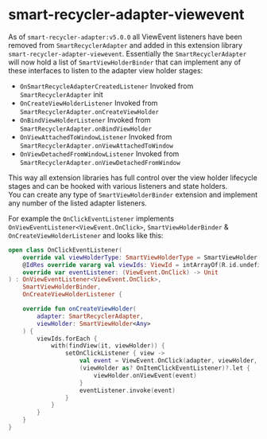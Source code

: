 
# smart-recycler-adapter-viewevent

As of `smart-recycler-adapter:v5.0.0` all ViewEvent listeners have been removed from `SmartRecyclerAdapter` and added in this extension library `smart-recycler-adapter-viewevent`.
Essentially the `SmartRecyclerAdapter` will now hold a list of `SmartViewHolderBinder` that can implement any of these interfaces to listen to the adapter view holder stages:
* `OnSmartRecycleAdapterCreatedListener` Invoked from `SmartRecyclerAdapter` init
* `OnCreateViewHolderListener` Invoked from `SmartRecyclerAdapter.onCreateViewHolder`
* `OnBindViewHolderListener` Invoked from `SmartRecyclerAdapter.onBindViewHolder`
* `OnViewAttachedToWindowListener` Invoked from `SmartRecyclerAdapter.onViewAttachedToWindow`
* `OnViewDetachedFromWindowListener` Invoked from `SmartRecyclerAdapter.onViewDetachedFromWindow`

This way all extension libraries has full control over the view holder lifecycle stages and can be hooked with various listeners and state holders.<br/>
You can create any type of `SmartViewHolderBinder` extension and implement any number of the listed adapter listeners.

For example the `OnClickEventListener` implements `OnViewEventListener<ViewEvent.OnClick>`, `SmartViewHolderBinder` & `OnCreateViewHolderListener` and looks like this:

```kotlin
open class OnClickEventListener(
    override val viewHolderType: SmartViewHolderType = SmartViewHolder::class,
    @IdRes override vararg val viewIds: ViewId = intArrayOf(R.id.undefined),
    override var eventListener: (ViewEvent.OnClick) -> Unit
) : OnViewEventListener<ViewEvent.OnClick>,
    SmartViewHolderBinder,
    OnCreateViewHolderListener {

    override fun onCreateViewHolder(
        adapter: SmartRecyclerAdapter,
        viewHolder: SmartViewHolder<Any>
    ) {
        viewIds.forEach {
            with(findView(it, viewHolder)) {
                setOnClickListener { view ->
                    val event = ViewEvent.OnClick(adapter, viewHolder, viewHolder.bindingAdapterPosition, view)
                    (viewHolder as? OnItemClickEventListener)?.let {
                        viewHolder.onViewEvent(event)
                    }
                    eventListener.invoke(event)
                }
            }
        }
    }
}
```